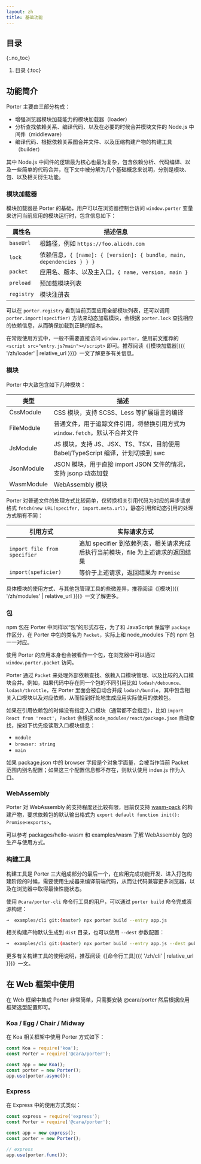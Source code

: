 ```yaml
---
layout: zh
title: 基础功能
---
```


## 目录
{:.no_toc}

1. 目录
{:toc}

## 功能简介

Porter 主要由三部分构成：

- 增强浏览器模块加载能力的模块加载器（loader）
- 分析查找依赖关系、编译代码、以及在必要的时候合并模块文件的 Node.js 中间件（middleware）
- 编译代码、根据依赖关系图合并文件、以及压缩构建产物的构建工具（builder）

其中 Node.js 中间件的逻辑最为核心也最为复杂，包含依赖分析、代码编译、以及一些简单的代码合并，在下文中被分解为几个基础概念来说明，分别是模块、包、以及相关衍生功能。

### 模块加载器

模块加载器是 Porter 的基础，用户可以在浏览器控制台访问 `window.porter` 变量来访问当前应用的模块运行时，包含信息如下：

| 属性名    | 描述信息 |
|----------|--------|
| `baseUrl` | 根路径，例如 `https://foo.alicdn.com` |
| `lock`    | 依赖信息，`{ [name]: { [version]: { bundle, main, dependencies } } }` |
| `packet`  | 应用名、版本、以及主入口，`{ name, version, main }` |
| `preload` | 预加载模块列表 |
| `registry` | 模块注册表 |

可以在 `porter.registry` 看到当前页面应用全部模块列表，还可以调用 `porter.import(specifier)` 方法来动态加载模块，会根据 `porter.lock` 查找相应的依赖信息，从而确保加载到正确的版本。

在常规使用方式中，一般不需要直接访问 `window.porter`，使用前文推荐的 `<script src="entry.js?main"></script>` 即可。推荐阅读《[模块加载器]({{ '/zh/loader' | relative_url }})》一文了解更多有关信息。

### 模块

Porter 中大致包含如下几种模块：

| 类型 | 描述 |
|------|-----|
| CssModule | CSS 模块，支持 SCSS、Less 等扩展语言的编译 |
| FileModule | 普通文件，用于追踪文件引用，将替换引用方式为 `window.fetch`，默认不合并文件 |
| JsModule  | JS 模块，支持 JS、JSX、TS、TSX，目前使用 Babel/TypeScript 编译，计划切换到 swc |
| JsonModule | JSON 模块，用于直接 import JSON 文件的情况，支持 jsonp 动态加载 |
| WasmModule | WebAssembly 模块 |

Porter 对普通文件的处理方式比较简单，仅转换相关引用代码为对应的异步请求格式 `fetch(new URL(specifer, import.meta.url)`，静态引用和动态引用的处理方式稍有不同：

| 引用方式 | 实际请求方式 |
|---------|------------|
| `import file from specifier` | 追加 specifier 到依赖列表，相关请求完成后执行当前模块，file 为上述请求的返回结果 |
| `import(speficier)` | 等价于上述请求，返回结果为 `Promise` |

具体模块的使用方式、与其他包管理工具的些微差异，推荐阅读《[模块]({{ '/zh/modules' | relative_url }})》一文了解更多。

### 包

npm 包在 Porter 中同样以“包”的形式存在，为了和 JavaScript 保留字 `package` 作区分，在 Porter 中包的类名为 `Packet`，实际上和 node_modules 下的 npm 包一一对应。

使用 Porter 的应用本身也会被看作一个包，在浏览器中可以通过 `window.porter.packet` 访问。

Porter 通过 `Packet` 来处理外部依赖查找、依赖入口模块管理、以及比较的入口模块合并。例如，如果代码中存在同一个包的不同引用比如 `lodash/debounce`、`lodash/throttle`，在 Porter 里面会被自动合并成 `lodash/bundle`，其中包含相关入口模块以及对应依赖，从而恰到好处地生成应用实际使用的依赖包。

如果在引用依赖包的时候没有指定入口模块（通常都不会指定），比如 `import React from 'react'`，`Packet` 会根据 `node_modules/react/package.json` 自动查找，按如下优先级读取入口模块信息：

- `module`
- `browser: string`
- `main`

如果 package.json 中的 browser 字段是个对象字面量，会被当作当前 Packet 范围内别名配置；如果这三个配置信息都不存在，则默认使用 index.js 作为入口。

### WebAssembly

Porter 对 WebAssembly 的支持程度还比较有限，目前仅支持 [wasm-pack](https://github.com/rustwasm/wasm-pack) 的构建产物，要求依赖包的默认输出格式为 `export default function init(): Promise<exports>`。

可以参考 packages/hello-wasm 和 examples/wasm 了解 WebAssembly 包的生产与使用方式。

### 构建工具

构建工具是 Porter 三大组成部分的最后一个，在应用完成功能开发、进入打包构建阶段的时候，需要使用生成器来编译前端代码，从而让代码兼容更多浏览器，以及在浏览器中取得最佳性能状态。

使用 `@cara/porter-cli` 命令行工具的用户，可以通过 `porter build` 命令完成资源构建：

```bash
➜  examples/cli git:(master) npx porter build --entry app.js
```

相关构建产物默认生成到 `dist` 目录，也可以使用 `--dest` 参数配置：

```bash
➜  examples/cli git:(master) npx porter build --entry app.js --dest public
```

更多有关构建工具的使用说明，推荐阅读《[命令行工具]({{ '/zh/cli' | relative_url }})》一文。

## 在 Web 框架中使用

在 Web 框架中集成 Porter 非常简单，只需要安装 @cara/porter 然后根据应用框架选型配置即可。

### Koa / Egg / Chair / Midway

在 Koa 相关框架中使用 Porter 方式如下：

```js
const Koa = require('koa');
const Porter = require('@cara/porter');

const app = new Koa();
const porter = new Porter();
app.use(porter.async());
```

### Express

在 Express 中的使用方式类似：

```js
const express = require('express');
const Porter = require('@cara/porter');

const app = new express();
const porter = new Porter();

// express
app.use(porter.func());
```
